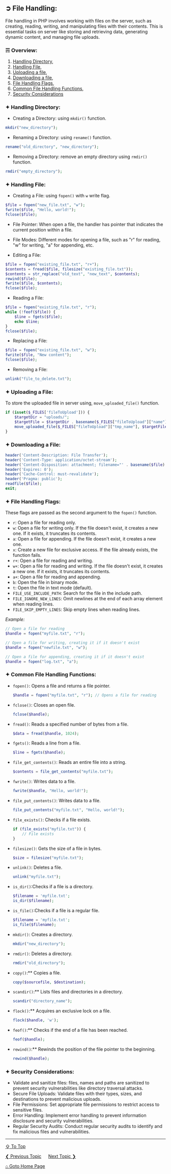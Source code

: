 ## &#10162; File Handling:
File handling in PHP involves working with files on the server, such as creating, reading, writing, and manipulating files with their contents. This is essential tasks on server like storing and retrieving data, generating dynamic content, and managing file uploads.

### &#9780; Overview:
1. [Handling Directory](#-handling-directory),
2. [Handling File](#-handling-file),
3. [Uploading a file](#-uploading-a-file),
4. [Downloading a file](#-downloading-a-file),
5. [File Handling Flags](#-file-handling-flags),
6. [Common File Handling Functions](#-common-file-handling-functions),
7. [Security Considerations](#-security-considerations)

### &#10022; Handling Directory:
- Creating a Directory: using `mkdir()` function.
```php
mkdir("new_directory");
```

- Renaming a Directory: using `rename()` function.
```php
rename("old_directory", "new_directory");
```

- Removing a Directory: remove an empty directory using `rmdir()` function.
```php
rmdir("empty_directory");
```

### &#10022; Handling File:
- Creating a File: using `fopen()` with `w` write flag.
```php
$file = fopen("new_file.txt", "w");
fwrite($file, "Hello, world!");
fclose($file);
```

- File Pointer: When open a file, the handler has pointer that indicates the current position within a file.

- File Modes: Different modes for opening a file, such as "r" for reading, "w" for writing, "a" for appending, etc.

- Editing a File:
```php
$file = fopen("existing_file.txt", "r+");
$contents = fread($file, filesize("existing_file.txt"));
$contents = str_replace("old_text", "new_text", $contents);
rewind($file);
fwrite($file, $contents);
fclose($file);
```

- Reading a File:
```php
$file = fopen("existing_file.txt", "r");
while (!feof($file)) {
    $line = fgets($file);
    echo $line;
}
fclose($file);
```

- Replacing a File:
```php
$file = fopen("existing_file.txt", "w");
fwrite($file, "New content");
fclose($file);
```

- Removing a File:
```php
unlink("file_to_delete.txt");
```

### &#10022; Uploading a File:
To store the uploaded file in server using, `move_uploaded_file()` function.

```php
if (isset($_FILES['fileToUpload'])) {
    $targetDir = "uploads/";
    $targetFile = $targetDir . basename($_FILES["fileToUpload"]["name"]);
    move_uploaded_file($_FILES["fileToUpload"]["tmp_name"], $targetFile);
}
```

### &#10022; Downloading a File:

```php
header('Content-Description: File Transfer');
header('Content-Type: application/octet-stream');
header('Content-Disposition: attachment; filename="' . basename($file) . '"');
header('Expires: 0');
header('Cache-Control: must-revalidate');
header('Pragma: public');
readfile($file);
exit;
```

### &#10022; File Handling Flags:
These flags are passed as the second argument to the `fopen()` function.
- `r`: Open a file for reading only.
- `w`: Open a file for writing only. If the file doesn't exist, it creates a new one. If it exists, it truncates its contents.
- `a`: Open a file for appending. If the file doesn't exist, it creates a new one.
- `x`: Create a new file for exclusive access. If the file already exists, the function fails.
- `r+`: Open a file for reading and writing.
- `w+`: Open a file for reading and writing. If the file doesn't exist, it creates a new one. If it exists, it truncates its contents.
- `a+`: Open a file for reading and appending.
- `b`: Open the file in binary mode.
- `t`: Open the file in text mode (default).
- `FILE_USE_INCLUDE_PATH`: Search for the file in the include path.
- `FILE_IGNORE_NEW_LINES`: Omit newlines at the end of each array element when reading lines.
- `FILE_SKIP_EMPTY_LINES`: Skip empty lines when reading lines.

*Example:*
```php
// Open a file for reading
$handle = fopen("myfile.txt", "r");

// Open a file for writing, creating it if it doesn't exist
$handle = fopen("newfile.txt", "w");

// Open a file for appending, creating it if it doesn't exist
$handle = fopen("log.txt", "a");
```

### &#10022; Common File Handling Functions:
- `fopen()`: Opens a file and returns a file pointer.
   ```php
   $handle = fopen("myfile.txt", "r"); // Opens a file for reading
   ```
- `fclose()`: Closes an open file.
   ```php
   fclose($handle);
   ```
- `fread()`: Reads a specified number of bytes from a file.
   ```php
   $data = fread($handle, 1024);
   ```
- `fgets()`: Reads a line from a file.
   ```php
   $line = fgets($handle);
   ```
- `file_get_contents()`: Reads an entire file into a string.
   ```php
   $contents = file_get_contents("myfile.txt");
   ```
- `fwrite()`: Writes data to a file.
   ```php
   fwrite($handle, "Hello, world!");
   ```
- `file_put_contents()`: Writes data to a file.
   ```php
   file_put_contents("myfile.txt", "Hello, world!");
   ```
- `file_exists()`: Checks if a file exists.
   ```php
   if (file_exists("myfile.txt")) {
       // File exists
   }
   ```
- `filesize()`: Gets the size of a file in bytes.
   ```php
   $size = filesize("myfile.txt");
   ```
- `unlink()`: Deletes a file.
   ```php
   unlink("myfile.txt");
   ```
- `is_dir()`:Checks if a file is a directory.
   ```php
   $filename = 'myfile.txt';
   is_dir($filename);
   ```
- `is_file()`:Checks if a file is a regular file.
   ```php
   $filename = 'myfile.txt';
   is_file($filename);
   ```
- `mkdir()`: Creates a directory.
   ```php
   mkdir("new_directory");
   ```
- `rmdir()`: Deletes a directory.
   ```php
   rmdir("old_directory");
   ```
- `copy()`:** Copies a file.
   ```php
   copy($sourcefile, $destination);
   ```
- `scandir()`:** Lists files and directories in a directory.
   ```php
   scandir("directory_name");
   ```
- `flock()`:** Acquires an exclusive lock on a file.
   ```php
   flock($handle, 'w');
   ```
- `feof()`:** Checks if the end of a file has been reached.
   ```php
   feof($handle);
   ```
- `rewind()`:** Rewinds the position of the file pointer to the beginning.
   ```php
   rewind($handle);
   ```

### &#10022; Security Considerations:
- Validate and sanitize files: files, names and paths are sanitized to prevent security vulnerabilities like directory traversal attacks.
- Secure File Uploads: Validate files with their types, sizes, and destinations to prevent malicious uploads.
- File Permissions: Set appropriate file permissions to restrict access to sensitive files.
- Error Handling: Implement error handling to prevent information disclosure and security vulnerabilities.
- Regular Security Audits: Conduct regular security audits to identify and fix malicious files and vulnerabilities.

---
[&#8682; To Top](#-file-handling)

[&#10094; Previous Topic](./cookies.md) &emsp; [Next Topic &#10095;](./error-handling-and-debugging.md)

[&#8962; Goto Home Page](../README.md)